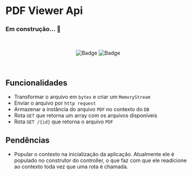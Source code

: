 # PDF Viewer Api

### Em construção... 🚀

<div style="text-align: center">
<br>

  ![Badge](https://img.shields.io/badge/.NET-5.0-%237159c1?style=flat&logo=.net)
  ![Badge](https://img.shields.io/badge/SQL-SERVER-DB7093?style=flat&logo=microsoft-sql-server)

<br>
</div>

## Funcionalidades

- Transformar o arquivo em `bytes` e criar um `MemoryStream`
- Enviar o arquivo por `http request`
- Armazenar a instância do arquivo `PDF` no contexto do `DB`
- Rota `GET` que retorna um array com os arquivos disponíveis
- Rota `GET /{id}` que retorna o arquivo `PDF`

## Pendências

- Popular o contexto na inicialização da aplicação. Atualmente ele é populado no construtor do controller, o que faz com que ele readicione ao contexto toda vez que uma rota é chamada.

